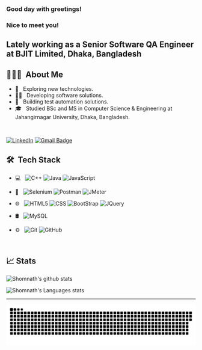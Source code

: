 <h3> Good day with greetings! </h3>
<h3> Nice to meet you! </h2>
<h2> Lately working as a Senior Software QA Engineer at BJIT Limited, Dhaka, Bangladesh</h2>


## 👨🏻‍💻 &nbsp;About Me 

- 🚀 &nbsp; Exploring new technologies.
- 👨‍💻 &nbsp; Developing software solutions.
- 🤖 &nbsp; Building test automation solutions.
- 🎓 &nbsp; Studied BSc and MS in Computer Science & Engineering at Jahangirnagar University, Dhaka, Bangladesh.

<br>

[![LinkedIn](https://img.shields.io/badge/-Shomnath%20Pramanik-blue?style=plastic&logo=linkedin&logoColor=white&link=https://www.linkedin.com/in/shomnathsomu/)](https://www.linkedin.com/in/shomnathsomu/)
[![Gmail Badge](https://img.shields.io/badge/-shomnathcse22@gmail.com-c14438?style=flat-square&logo=Gmail&logoColor=white&link=mailto:shomnathcse22@gmail.com)](mailto:shomnathcse22@gmail.com)


## 🛠 &nbsp;Tech Stack

- 💻 &nbsp;
  ![C++](https://img.shields.io/badge/-C++-333333?style=flat&logo=C%2B%2B&logoColor=00599C)
  ![Java](https://img.shields.io/badge/-Java-007396?style=flat&logo=java)
  ![JavaScript](https://img.shields.io/badge/-JavaScript-333333?style=flat&logo=javascript)
  
- 🔧 &nbsp;
  ![Selenium](https://img.shields.io/badge/-Selenium-333333?style=flat&logo=selenium)
  ![Postman](https://img.shields.io/badge/-Postman-FF6C37?style=flat&logo=postman)
  ![JMeter](https://img.shields.io/badge/-JMeter-C51A4A?style=flat&logo=apache%20jmeter)
  
- 🌐 &nbsp;
  ![HTML5](https://img.shields.io/badge/-HTML5-333333?style=flat&logo=HTML5)
  ![CSS](https://img.shields.io/badge/-CSS-333333?style=flat&logo=CSS3&logoColor=1572B6)
  ![BootStrap](https://img.shields.io/badge/-BootStrap-333333?style=flat&logo=bootstrap&logoColor=1572B6)
  ![JQuery](https://img.shields.io/badge/-JQuery-333333?style=flat&logo=jquery)
  
- 🛢 &nbsp;
  ![MySQL](https://img.shields.io/badge/-MySQL-333333?style=flat&logo=mysql)

- ⚙️ &nbsp;
  ![Git](https://img.shields.io/badge/-Git-333333?style=flat&logo=git)
  ![GitHub](https://img.shields.io/badge/-GitHub-333333?style=flat&logo=github)
  
  <br/>

## 📈 Stats

![Shomnath's github stats](https://github-readme-stats.vercel.app/api?username=shomnathsomu&hide=["issues"]&show_icons=true&line_height=30)

![Shomnath's Languages stats](https://github-readme-stats.vercel.app/api/top-langs/?username=shomnathsomu&theme=buefy&layout=compact&langs_count=10)

----
  
  
<a href=#><img src="contributions.svg"></a>
